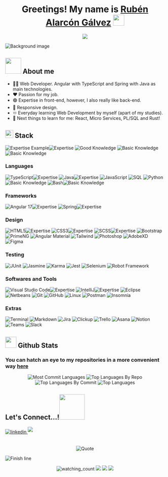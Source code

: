 <div>
  <h1 align="center">Greetings! My name is <a id="presentation-link" href="https://www.linkedin.com/in/ruben-alarcon-galvez/">Rubén Alarcón Gálvez</a> </b> <img src="https://media.giphy.com/media/hvRJCLFzcasrR4ia7z/giphy.gif" width="35"></h1>
</div>

<p align="center">
  <picture>
    <img src="https://readme-typing-svg.herokuapp.com?font=Time+New+Roman&color=cyan&size=25&center=true&vCenter=true&width=600&lines=Coding+Enthusiast;Web+Developer;Angular+&+TypeScript+/+Spring+&+Java;Active+Learner+and+Researcher;Love+to+learn+new+stuff+^^;Soy+español,+y+un+gran+comunicador;Je+peux+parler+un+peu+de+français+aussi;Summary:+Passion+for+my+job!">
  </picture>
</p>
    
![Background image](https://i.imgur.com/sPuKDQL.png)

## <picture><img src = "https://i.imgur.com/1fzGvY1.gif" width = 50px></picture> **About me**
- 👩‍💻 Web Developer. Angular with TypeScript and Spring with Java as main technologies.
- ❤ Passion for my job.
- 🟢 Expertise in front-end, however, I also really like back-end.
- 🔵 Responsive design.
- ♾ Everyday learning Web Development by myself (apart of my studies).
- 🎯 Next things to learn for me: React, Micro Services, PL/SQL and Rust!

## <picture><img src="https://media2.giphy.com/media/QssGEmpkyEOhBCb7e1/giphy.gif?cid=ecf05e47a0n3gi1bfqntqmob8g9aid1oyj2wr3ds3mg700bl&rid=giphy.gif" width ="25"></picture> **Stack**
<picture>![Expertise Example](https://img.shields.io/badge/Expertise-black?style=for-the-badge)</picture><picture>![Expertise](https://img.shields.io/badge/💚-black?style=for-the-badge)</picture>
<picture>![Good Knowledge](https://img.shields.io/badge/Good_Knowledge-black?style=for-the-badge)</picture>
<picture>![Basic Knowledge](https://img.shields.io/badge/Basic_Knowledge-black?style=for-the-badge)</picture><picture>![Basic Knowledge](https://img.shields.io/badge/🖐-black?style=for-the-badge)</picture>
### Languages
<picture>![TypeScript](https://img.shields.io/badge/typescript-black?style=for-the-badge&logo=typescript)</picture><picture>![Expertise](https://img.shields.io/badge/💚-black?style=for-the-badge)</picture>
<picture>![Java](https://img.shields.io/badge/java-black?style=for-the-badge&logo=openjdk&logoColor=orange)</picture><picture>![Expertise](https://img.shields.io/badge/💚-black?style=for-the-badge)</picture>
<picture>![JavaScript](https://img.shields.io/badge/javascript-black?style=for-the-badge&logo=javascript)</picture>
<picture>![SQL](https://img.shields.io/badge/sql-black?style=for-the-badge&logo=mysql)</picture>
<picture>![Python](https://img.shields.io/badge/python-black?style=for-the-badge&logo=python)</picture><picture>![Basic Knowledge](https://img.shields.io/badge/🖐-black?style=for-the-badge)</picture>
<picture>![Bash](https://img.shields.io/badge/bash-black?style=for-the-badge&logo=gnu-bash&logoColor=white)</picture><picture>![Basic Knowledge](https://img.shields.io/badge/🖐-black?style=for-the-badge)</picture>

### Frameworks
<picture>![Angular 17](https://img.shields.io/badge/angular_17-black?style=for-the-badge&logo=angular&logoColor=red)</picture><picture>![Expertise](https://img.shields.io/badge/💚-black?style=for-the-badge)</picture>
<picture>![Spring](https://img.shields.io/badge/spring-black?style=for-the-badge&logo=spring)</picture><picture>![Expertise](https://img.shields.io/badge/💚-black?style=for-the-badge)</picture>

### Design
<picture>![HTML5](https://img.shields.io/badge/html5-black?style=for-the-badge&logo=html5)</picture><picture>![Expertise](https://img.shields.io/badge/💚-black?style=for-the-badge)</picture>
<picture>![CSS3](https://img.shields.io/badge/css3-black?style=for-the-badge&logo=css3&logoColor=blue)</picture><picture>![Expertise](https://img.shields.io/badge/💚-black?style=for-the-badge)</picture>
<picture>![SCSS](https://img.shields.io/badge/scss-black?style=for-the-badge&logo=css3&logoColor=purple)</picture><picture>![Expertise](https://img.shields.io/badge/💚-black?style=for-the-badge)</picture>
<picture>![Bootstrap](https://img.shields.io/badge/bootstrap-black?style=for-the-badge&logo=bootstrap)</picture>
<picture>![PrimeNG](https://img.shields.io/badge/primeng-black?style=for-the-badge&logo=bootstrap&logoColor=red)</picture>
<picture>![Angular Material](https://img.shields.io/badge/angular_material-black?style=for-the-badge&logo=angular&logoColor=blue)</picture>
<picture>![Tailwind](https://img.shields.io/badge/tailwind-black?style=for-the-badge&logo=tailwind-css)</picture>
<picture>![Photoshop](https://img.shields.io/badge/Photoshop-black?style=for-the-badge&logo=Adobe%20Photoshop)</picture>
<picture>![AdobeXD](https://img.shields.io/badge/Adobe_XD-black?style=for-the-badge&logo=Adobe%20XD)</picture>
<picture>![Figma](https://img.shields.io/badge/Figma-black?style=for-the-badge&logo=Figma)</picture>

### Testing
<picture>![JUnit](https://img.shields.io/badge/JUnit-black?style=for-the-badge&logo=openjdk&logoColor=orange)</picture>
<picture>![Jasmine](https://img.shields.io/badge/Jasmine-black?style=for-the-badge&logo=angular&logoColor=red)</picture>
<picture>![Karma](https://img.shields.io/badge/Karma-black?style=for-the-badge&logo=angular&logoColor=red)</picture>
<picture>![Jest](https://img.shields.io/badge/Jest-black?style=for-the-badge&logo=Jest)</picture>
<picture>![Selenium](https://img.shields.io/badge/Selenium-black?style=for-the-badge&logo=selenium)</picture>
<picture>![Robot Framework](https://img.shields.io/badge/Robot_Framework-black?style=for-the-badge&logo=Robot_Framework)</picture>

### Softwares and Tools
<picture>![Visual Studio Code](https://img.shields.io/badge/Visual%20Studio%20Code-black?style=for-the-badge&logo=visual-studio-code&logoColor=blue)</picture><picture>![Expertise](https://img.shields.io/badge/💚-black?style=for-the-badge&badgeColor=success)</picture>
<picture>![IntelliJ](https://img.shields.io/badge/IntelliJ-black?style=for-the-badge&logo=intellij-idea)</picture><picture>![Expertise](https://img.shields.io/badge/💚-black?style=for-the-badge&badgeColor=success)</picture>
<picture>![Eclipse](https://img.shields.io/badge/Eclipse-black?style=for-the-badge&logo=eclipse&logoColor=purple)</picture>
<picture>![Netbeans](https://img.shields.io/badge/Netbeans-black?style=for-the-badge&logo=apache%20netbeans%20IDE)</picture>
<picture>![Git](https://img.shields.io/badge/git-black?style=for-the-badge&logo=git)</picture>
<picture>![GitHub](https://img.shields.io/badge/github-black?style=for-the-badge&logo=github)</picture>
<picture>![Linux](https://img.shields.io/badge/Linux-black?style=for-the-badge&logo=linux)</picture>
<picture>![Postman](https://img.shields.io/badge/Postman-black?style=for-the-badge&logo=Postman)</picture>
<picture>![Insomnia](https://img.shields.io/badge/Insomnia-black?style=for-the-badge&logo=insomnia&logoColor=purple)</picture>

### Extras
<picture>![Terminal](https://img.shields.io/badge/Terminal-black?style=for-the-badge&logo=gnu-bash)</picture>
<picture>![Markdown](https://img.shields.io/badge/markdown-black?style=for-the-badge&logo=markdown)</picture>
<picture>![Jira](https://img.shields.io/badge/Jira-black?style=for-the-badge&logo=jira&logoColor=blue)</picture>
<picture>![Clickup](https://img.shields.io/badge/Clickup-black?style=for-the-badge&logo=clickup)</picture>
<picture>![Trello](https://img.shields.io/badge/Trello-black?style=for-the-badge&logo=trello&logoColor=blue)</picture>
<picture>![Asana](https://img.shields.io/badge/Asana-black?style=for-the-badge&logo=asana)</picture>
<picture>![Notion](https://img.shields.io/badge/Notion-black?style=for-the-badge&logo=notion)</picture>
<picture>![Teams](https://img.shields.io/badge/Teams-black?style=for-the-badge&logo=microsoft-teams)</picture>
<picture>![Slack](https://img.shields.io/badge/Slack-black?style=for-the-badge&logo=slack)</picture>

## <picture><img src="https://media.giphy.com/media/iY8CRBdQXODJSCERIr/giphy.gif" width="35"></picture> **Github Stats**

### You can hatch an eye to my repositories in a more convenient way <a href="https://rubenalarcongalvez.github.io/my-repositories/">here</a>

<p align="center">
  <picture><img src="http://github-profile-summary-cards.vercel.app/api/cards/profile-details?username=rubenalarcongalvez&theme=algolia&layout=compact&hide_border=false" alt="Most Commit Languages"></picture>
  <picture><img src="http://github-profile-summary-cards.vercel.app/api/cards/repos-per-language?username=rubenalarcongalvez&theme=algolia&layout=compact&hide_border=false" alt="Top Languages By Repo"></picture>
  <picture><img src="http://github-profile-summary-cards.vercel.app/api/cards/most-commit-language?username=rubenalarcongalvez&theme=algolia&layout=compact&hide_border=false" alt="Top Languages By Commit"></picture>
  <picture><img src="https://github-readme-stats.vercel.app/api/top-langs/?username=rubenalarcongalvez&langs_count=6&theme=algolia&layout=compact&hide_border=false" alt="Top Languages"></picture>
</p>

## **Let's Connect...!**<picture><img src="https://i.imgur.com/Nfw7y0n.gif" width ="80"></picture>
<div align='left'>
  <a href="https://linkedin.com/in/ruben-alarcon-galvez/" target="_blank">
    <img src="https://img.shields.io/badge/Rubén_Alarcón_Gálvez-%2300acee.svg?color=405DE6&style=for-the-badge&logo=linkedin&logoColor=white" alt=linkedin style="margin-bottom: 5px;"/>
  </a>
  <a href="mailto:rubenalarcongalvez@gmail.com" target="_blank">
<img src="https://img.shields.io/badge/rubenalarcongalvez@gmail.com-%23EA4335.svg?style=for-the-badge&logo=gmail&logoColor=white" t=mail style="margin-bottom: 5px;"  />
  </a>
</div>

<br>

<p align = "center">
	<picture><img alt = "Quote" src="https://quotes-github-readme.vercel.app/api?type=horizontal&theme=tokyonight&animation=grow_out_in&quoteCategory=programming&quote=Work+hard+to+overcome+yourself,+not+to+overcome+others.+However,+get+inspiration+from+others,+not+only+from+yourself."></picture>
</p>

<picture>![Finish line](https://i.imgur.com/dNBQdP5.gif)</picture>

<p align="center">
  <picture><img src="https://komarev.com/ghpvc/?username=rubenalarcongalvez&color=blue" alt="watching_count" /></picture>
  <picture><img src="https://img.shields.io/badge/Focus-Web_Development-purple" /></picture>
  <picture><img src="https://img.shields.io/badge/Lives-Málaga,_Spain-success" /></picture>
  <picture><img src="https://img.shields.io/badge/Languages-Spanish,_English_and_bit_of_French-orange" /></picture>
</p>
